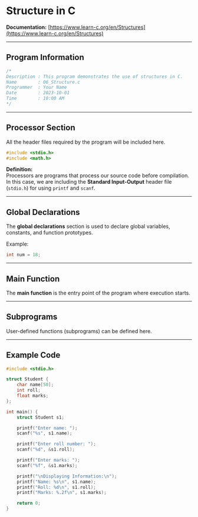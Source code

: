 # Structure in C

**Documentation:** [https://www.learn-c.org/en/Structures](https://www.learn-c.org/en/Structures)

---

## Program Information

```c
/*
Description : This program demonstrates the use of structures in C.
Name        : 06_Structure.c
Programmer  : Your Name
Date        : 2023-10-01
Time        : 10:00 AM
*/
```

---

## Processor Section

All the header files required by the program will be included here.

```c
#include <stdio.h>
#include <math.h>
```

**Definition:**  
Processors are programs that process our source code before compilation.  
In this case, we are including the **Standard Input-Output** header file (`stdio.h`) for using `printf` and `scanf`.

---

## Global Declarations

The **global declarations** section is used to declare global variables, constants, and function prototypes.

Example:

```c
int num = 18;
```

---

## Main Function

The **main function** is the entry point of the program where execution starts.

---

## Subprograms

User-defined functions (subprograms) can be defined here.

---

## Example Code

```c
#include <stdio.h>

struct Student {
    char name[50];
    int roll;
    float marks;
};

int main() {
    struct Student s1;

    printf("Enter name: ");
    scanf("%s", s1.name);

    printf("Enter roll number: ");
    scanf("%d", &s1.roll);

    printf("Enter marks: ");
    scanf("%f", &s1.marks);

    printf("\nDisplaying Information:\n");
    printf("Name: %s\n", s1.name);
    printf("Roll: %d\n", s1.roll);
    printf("Marks: %.2f\n", s1.marks);

    return 0;
}
```

<!-- // Strucutre in C
// Documentation: https://www.learn-c.org/en/Structures
//* Add Description of the program , name of the program ,and the creation date and time of the program
// description , name of the program ,ptrogrammer name , date , time etc .,
/*
description: This program demonstrates the use of structures in C.
name: 06_Structure.c
programmer: Your Name
date: 2023-10-01
time: 10:00 AM
*/
// Processor Section: All the Header files of the programwitll be included here
// #include <stdio.h>
// #include <math.h>

// Definition :
// Processors  are the preograms that process our source code before the process od Compilation.
// In this case, we are including the standard input-output header file for using printf and scanf
// Global Declarations : The global declarations section is used to declare global variables, constants, and function prototypes.
// int num = 18;
// Main Function
// The main function is the entry point of the program where execution starts.
//Sub Program : User defined functions or subprograms can be defined here.
// -->
